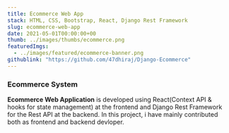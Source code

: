 ```yaml
---
title: Ecommerce Web App
stack: HTML, CSS, Bootstrap, React, Django Rest Framework
slug: ecommerce-web-app
date: 2021-05-01T00:00:00+00
thumb: ../images/thumbs/ecommerce.png
featuredImgs: 
  - ../images/featured/ecommerce-banner.png
githublink: "https://github.com/47dhiraj/Django-Ecommerce"
---
```


### Ecommerce System

**Ecommerce Web Application** is developed using React(Context API & hooks for state management) at the frontend and Django Rest Framework for the Rest API at the backend. In this project, i have mainly contributed both as frontend and backend devloper.
